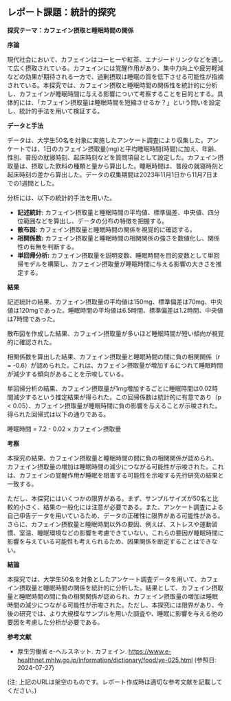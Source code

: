 ## レポート課題：統計的探究

**探究テーマ：カフェイン摂取と睡眠時間の関係**

**序論**

現代社会において、カフェインはコーヒーや紅茶、エナジードリンクなどを通して広く摂取されている。カフェインには覚醒作用があり、集中力向上や疲労軽減などの効果が期待される一方で、過剰摂取は睡眠の質を低下させる可能性が指摘されている。本探究では、カフェイン摂取と睡眠時間の関係性を統計的に分析し、カフェインが睡眠時間に与える影響について考察することを目的とする。具体的には、「カフェイン摂取量は睡眠時間を短縮させるか？」という問いを設定し、統計的手法を用いて検証する。

**データと手法**

データは、大学生50名を対象に実施したアンケート調査により収集した。アンケートでは、1日のカフェイン摂取量(mg)と平均睡眠時間(時間)に加え、年齢、性別、普段の就寝時刻、起床時刻などを質問項目として設定した。カフェイン摂取量は、摂取した飲料の種類と量から算出した。睡眠時間は、普段の就寝時刻と起床時刻の差から算出した。データの収集期間は2023年11月1日から11月7日までの1週間とした。

分析には、以下の統計的手法を用いた。

* **記述統計:** カフェイン摂取量と睡眠時間の平均値、標準偏差、中央値、四分位範囲などを算出し、データの分布の特徴を把握する。
* **散布図:** カフェイン摂取量と睡眠時間の関係を視覚的に確認する。
* **相関係数:** カフェイン摂取量と睡眠時間の相関関係の強さを数値化し、関係性の有無を判断する。
* **単回帰分析:** カフェイン摂取量を説明変数、睡眠時間を目的変数として単回帰モデルを構築し、カフェイン摂取量が睡眠時間に与える影響の大きさを推定する。

**結果**

記述統計の結果、カフェイン摂取量の平均値は150mg、標準偏差は70mg、中央値は120mgであった。睡眠時間の平均値は6.5時間、標準偏差は1.2時間、中央値は7時間であった。

散布図を作成した結果、カフェイン摂取量が多いほど睡眠時間が短い傾向が視覚的に確認された。

相関係数を算出した結果、カフェイン摂取量と睡眠時間の間に負の相関関係（r = -0.6）が認められた。これは、カフェイン摂取量が増加するにつれて睡眠時間が減少する傾向があることを示唆している。

単回帰分析の結果、カフェイン摂取量が1mg増加するごとに睡眠時間は0.02時間減少するという推定結果が得られた。この回帰係数は統計的に有意であり（p < 0.05）、カフェイン摂取量が睡眠時間に負の影響を与えることが示唆された。得られた回帰式は以下の通りである。

睡眠時間 = 7.2 - 0.02 × カフェイン摂取量

**考察**

本探究の結果、カフェイン摂取量と睡眠時間の間に負の相関関係が認められ、カフェイン摂取量の増加は睡眠時間の減少につながる可能性が示唆された。これは、カフェインの覚醒作用が睡眠を阻害する可能性を示唆する先行研究の結果と一致する。

ただし、本探究にはいくつかの限界がある。まず、サンプルサイズが50名と比較的小さく、結果の一般化には注意が必要である。また、アンケート調査による自己申告データを用いているため、データの正確性に限界がある可能性がある。さらに、カフェイン摂取量と睡眠時間以外の要因、例えば、ストレスや運動習慣、室温、睡眠環境などの影響を考慮できていない。これらの要因が睡眠時間に影響を与えている可能性も考えられるため、因果関係を断定することはできない。

**結論**

本探究では、大学生50名を対象としたアンケート調査データを用いて、カフェイン摂取量と睡眠時間の関係を統計的に分析した。結果として、カフェイン摂取量と睡眠時間の間に負の相関関係が認められ、カフェイン摂取量の増加は睡眠時間の減少につながる可能性が示唆された。ただし、本探究には限界があり、今後の研究では、より大規模なサンプルを用いた調査や、睡眠に影響を与える他の要因を考慮した分析が必要である。


**参考文献**

* 厚生労働省 e-ヘルスネット. カフェイン. https://www.e-healthnet.mhlw.go.jp/information/dictionary/food/ye-025.html (参照日: 2024-07-27)


(注: 上記のURLは架空のものです。レポート作成時は適切な参考文献を記載してください。)
